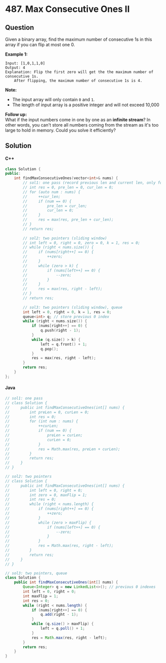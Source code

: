 # 487. Max Consecutive Ones II

## Question

Given a binary array, find the maximum number of consecutive 1s in this array if you can flip at most one 0.

**Example 1:**

```
Input: [1,0,1,1,0]
Output: 4
Explanation: Flip the first zero will get the the maximum number of consecutive 1s.
    After flipping, the maximum number of consecutive 1s is 4.
```

**Note:**

* The input array will only contain `0` and `1`.
* The length of input array is a positive integer and will not exceed 10,000

**Follow up:**\
What if the input numbers come in one by one as an **infinite stream**? In other words, you can't store all numbers coming from the stream as it's too large to hold in memory. Could you solve it efficiently?

## Solution

#### C++

```cpp
class Solution {
public:
    int findMaxConsecutiveOnes(vector<int>& nums) {
        // sol1: one pass (record previous len and current len, only for one flip case)
        // int res = 0, pre_len = 0, cur_len = 0;
        // for (auto num : nums) {
        //     ++cur_len;
        //     if (num == 0) {
        //         pre_len = cur_len;
        //         cur_len = 0;
        //     }
        //     res = max(res, pre_len + cur_len);
        // }
        // return res;
        
        // sol2: two pointers (sliding window)
        // int left = 0, right = 0, zero = 0, k = 1, res = 0;
        // while (right < nums.size()) {
        //     if (nums[right++] == 0) {
        //         ++zero;
        //     }
        //     while (zero > k) {
        //         if (nums[left++] == 0) {
        //             --zero;
        //         }
        //     }
        //     res = max(res, right - left);
        // }
        // return res;
        
        // sol3: two pointers (sliding window), queue
        int left = 0, right = 0, k = 1, res = 0;
        queue<int> q; // store previous 0 index
        while (right < nums.size()) {
            if (nums[right++] == 0) {
                q.push(right - 1);
            }
            while (q.size() > k) {
                left = q.front() + 1;
                q.pop();
            }
            res = max(res, right - left);
        }
        return res;
    }
};
```

#### Java

```java
// sol1: one pass
// class Solution {
//     public int findMaxConsecutiveOnes(int[] nums) {
//         int preLen = 0, curLen = 0;
//         int res = 0;
//         for (int num : nums) {
//             ++curLen;
//             if (num == 0) {
//                 preLen = curLen;
//                 curLen = 0;
//             }
//             res = Math.max(res, preLen + curLen);
//         }
//         return res;
//     }
// }

// sol2: two pointers
// class Solution {
//     public int findMaxConsecutiveOnes(int[] nums) {
//         int left = 0, right = 0;
//         int zero = 0, maxFlip = 1;
//         int res = 0;
//         while (right < nums.length) {
//             if (nums[right++] == 0) {
//                 ++zero;
//             }
//             while (zero > maxFlip) {
//                 if (nums[left++] == 0) {
//                     --zero;
//                 }
//             }
//             res = Math.max(res, right - left);
//         }
//         return res;
//     }
// }

// sol3: two pointers, queue
class Solution {
    public int findMaxConsecutiveOnes(int[] nums) {
        Queue<Integer> q = new LinkedList<>(); // previous 0 indexes
        int left = 0, right = 0;
        int maxFlip = 1;
        int res = 0;
        while (right < nums.length) {
            if (nums[right++] == 0) {
                q.add(right - 1);
            }
            while (q.size() > maxFlip) {
                left = q.poll() + 1;
            }
            res = Math.max(res, right - left);
        }
        return res;
    }
}
```
